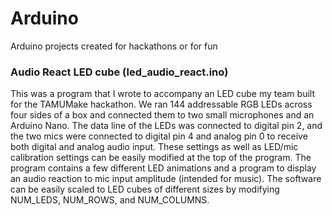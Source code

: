 # Arduino
Arduino projects created for hackathons or for fun

### Audio React LED cube (led_audio_react.ino)
This was a program that I wrote to accompany an LED cube my team built for the TAMUMake hackathon. We ran 144 addressable RGB LEDs across four sides of a box and connected them to two small microphones and an Arduino Nano. The data line of the LEDs was connected to digital pin 2, and the two mics were connected to digital pin 4 and analog pin 0 to receive both digital and analog audio input. These settings as well as LED/mic calibration settings can be easily modified at the top of the program. The program contains a few different LED animations and a program to display an audio reaction to mic input amplitude (intended for music). The software can be easily scaled to LED cubes of different sizes by modifying NUM_LEDS, NUM_ROWS, and NUM_COLUMNS.
